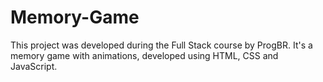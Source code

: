 # Memory-Game
This project was developed during the Full Stack course by ProgBR. It's a memory game with animations,  developed using HTML, CSS and JavaScript.
